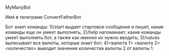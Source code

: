 MyManyBot

Имя в телеграме ConvertFatherBot

Бот знает команды:
1)/start выдает стартовое сообщение и пишет, какие команды еще он умеет выполнять;
2)/help напоминает, какие команды умеет выполнять бот, а также как именно их нужно вводить;
3)/values выписывает все валюты, которые знает бот;
4)<валюта 1> <валюта 2> <количество> выводит значение количества валюты 2 от валюты 1.

